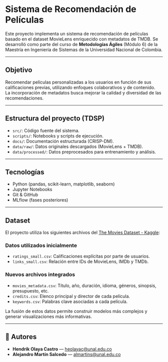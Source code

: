 #  Sistema de Recomendación de Películas

Este proyecto implementa un sistema de recomendación de películas basado en el dataset MovieLens enriquecido con metadatos de TMDB. Se desarrolló como parte del curso de **Metodologías Ágiles** (Módulo 6) de la Maestría en Ingeniería de Sistemas de la Universidad Nacional de Colombia.

---

##  Objetivo

Recomendar películas personalizadas a los usuarios en función de sus calificaciones previas, utilizando enfoques colaborativos y de contenido.  
La incorporación de metadatos busca mejorar la calidad y diversidad de las recomendaciones.

---

##  Estructura del proyecto (TDSP)

- `src/`: Código fuente del sistema.
- `scripts/`: Notebooks y scripts de ejecución.
- `docs/`: Documentación estructurada (CRISP-DM).
- `data/raw/`: Datos originales descargados (MovieLens + TMDB).
- `data/processed/`: Datos preprocesados para entrenamiento y análisis.

---

##  Tecnologías

- Python (pandas, scikit-learn, matplotlib, seaborn)
- Jupyter Notebooks
- Git & GitHub
- MLflow (fases posteriores)

---

##  Dataset

El proyecto utiliza los siguientes archivos del [The Movies Dataset - Kaggle](https://www.kaggle.com/datasets/rounakbanik/the-movies-dataset):

### Datos utilizados inicialmente
- `ratings_small.csv`: Calificaciones explícitas por parte de usuarios.
- `links_small.csv`: Relación entre IDs de MovieLens, IMDb y TMDb.

### Nuevos archivos integrados
- `movies_metadata.csv`: Título, año, duración, idioma, géneros, sinopsis, presupuesto, etc.
- `credits.csv`: Elenco principal y director de cada película.
- `keywords.csv`: Palabras clave asociadas a cada película.

La fusión de estos datos permite construir modelos más complejos y generar visualizaciones más informativas.

---

## 👥 Autores

- **Hendrik Olaya Castro** — heolayac@unal.edu.co  
- **Alejandro Martín Salcedo** — almartins@unal.edu.co



